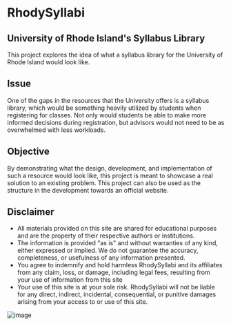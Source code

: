 # RhodySyllabi
## University of Rhode Island's Syllabus Library
This project explores the idea of what a syllabus library for the University of Rhode Island would look like. 
## Issue
One of the gaps in the resources that the University offers is a syllabus library, which would be something heavily utilized by students when registering for classes.
Not only would students be able to make more informed decisions during registration, but advisors would not need to be as overwhelmed with less workloads.

## Objective
By demonstrating what the design, development, and implementation of such a resource would look like, this project is meant to showcase a real solution to an existing problem. This project can also be used as the structure in the development towards an official website.

## Disclaimer
- All materials provided on this site are shared for educational purposes and are the property of their respective authors or institutions.
- The information is provided "as is" and without warranties of any kind, either expressed or implied. We do not guarantee the accuracy, completeness, or usefulness of any information presented.
- You agree to indemnify and hold harmless RhodySyllabi and its affiliates from any claim, loss, or damage, including legal fees, resulting from your use of information from this site
- Your use of this site is at your sole risk. RhodySyllabi will not be liable for any direct, indirect, incidental, consequential, or punitive damages arising from your access to or use of this site.


![image](https://github.com/ernolfur/RhodySyllabi/assets/86808155/6078072a-02c2-4b77-806d-90fc1dbf848d)
